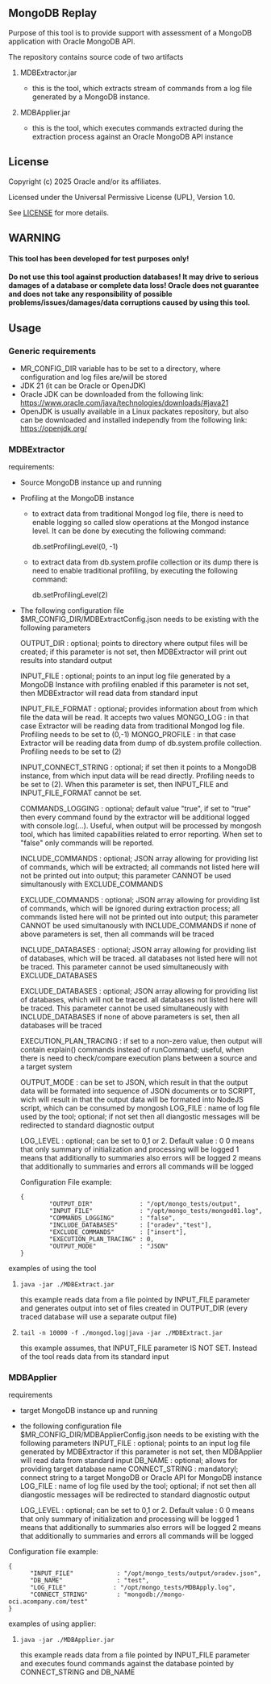 ## MongoDB Replay

Purpose of this tool is to provide support with assessment of a MongoDB application with Oracle MongoDB API.

The repository contains source code of two artifacts
1. MDBExtractor.jar
   - this is the tool, which extracts stream of commands from a log file generated by a MongoDB instance.

2. MDBApplier.jar
   - this is the tool, which executes commands extracted during the extraction process against an Oracle MongoDB API instance

## License

Copyright (c) 2025 Oracle and/or its affiliates.

Licensed under the Universal Permissive License (UPL), Version 1.0.

See [LICENSE](https://github.com/oracle-devrel/technology-engineering/blob/main/LICENSE) for more details.

## WARNING
#### This tool has been developed for test purposes only!
#### Do not use this tool against production databases! It may drive to serious damages of a database or complete data loss! Oracle does not guarantee and does not take any responsibility of possible problems/issues/damages/data corruptions caused by using this tool.


## Usage
### Generic requirements
   - MR_CONFIG_DIR variable has to be set to a directory, where configuration and log files are/will be stored
   - JDK 21 (it can be Oracle or OpenJDK)
   - Oracle JDK can be downloaded from the following link: https://www.oracle.com/java/technologies/downloads/#java21
   - OpenJDK is usually available in a Linux packates repository, but also can be downloaded and installed independly from the following link: https://openjdk.org/

### MDBExtractor
  requirements:
  - Source MongoDB instance up and running
  - Profiling at the MongoDB instance 
     - to extract data from traditional Mongod log file, there is need to enable logging so called slow operations at the Mongod instance level. It can be done by executing the following command:
     
     	db.setProfilingLevel(0, -1)
      - to extract data from db.system.profile collection or its dump there is need to enable traditional profiling, by executing the following command:
      
        db.setProfilingLevel(2)
        
  - The following configuration file $MR_CONFIG_DIR/MDBExtractConfig.json needs to be existing with the following parameters

    OUTPUT_DIR             : optional; points to directory where output files will be created;
    		             if this parameter is not set, then MDBExtractor will print out results into standard output

    INPUT_FILE             : optional; points to an input log file generated by a MongoDB Instance with profiling enabled
                             if this parameter is not set, then MDBExtractor will read data from standard input

    INPUT_FILE_FORMAT	   : optional; provides information about from which file the data will be read. It accepts two values
    				MONGO_LOG : in that case Extractor will be reading data from traditional Mongod log file. Profiling needs to be set to (0,-1)
    				MONGO_PROFILE : in that case Extractor will be reading data from dump of db.system.profile collection. Profiling needs to be set to (2)

    INPUT_CONNECT_STRING   : optional; if set then it points to a MongoDB instance, from which input data will be read directly. Profiling needs to be set to (2). When this parameter is set, then INPUT_FILE and INPUT_FILE_FORMAT cannot be set.

    COMMANDS_LOGGING       : optional; default value "true", if set to "true" then every command found by the extractor will be 
                             additional logged with console.log(...). Useful, when output will be processed by mongosh tool, which
                             has limited capabilities related to error reporting. When set to "false" only commands will be reported.

    INCLUDE_COMMANDS       : optional; JSON array allowing for providing list of commands, which will be extracted;
                             all commands not listed here will not be printed out into output; this parameter CANNOT be used
                             simultanously with EXCLUDE_COMMANDS

    EXCLUDE_COMMANDS       : optional; JSON array allowing for providing list of commands, which will be ignored during extraction process;
                             all commands listed here will not be printed out into output; this parameter CANNOT be used
                             simultanously with INCLUDE_COMMANDS
    if none of above parameters is set, then all commands will be traced

    INCLUDE_DATABASES      : optional; JSON array allowing for providing list of databases, which will be traced.
                             all databases not listed here will not be traced. 
                             This parameter cannot be used simultaneously with EXCLUDE_DATABASES

    EXCLUDE_DATABASES      : optional; JSON array allowing for providing list of databases, which will not be traced.
                             all databases not listed here will be traced. 
                             This parameter cannot be used simultaneously with INCLUDE_DATABASES
    if none of above parameters is set, then all databases will be traced

    EXECUTION_PLAN_TRACING : if set to a non-zero value, then output will contain explain() commands instead of runCommand;
                             useful, when there is need to check/compare execution plans between a source and a target system

    OUTPUT_MODE            : can be set to JSON, which result in that the output data will be formated into sequence of JSON documents
                             or to SCRIPT, wich will result in that the output data will be formated into NodeJS script, which can be 
                             consumed by mongosh
    LOG_FILE               : name of log file used by the tool; optional; if not set then all diangostic messages will be redirected to
                             standard diagnostic output

    LOG_LEVEL              : optional; can be set to 0,1 or 2. Default value : 0
                             0 means that only summary of initialization and processing will be logged
                             1 means that additionally to summaries also errors will be logged
                             2 means that additionally to summaries and errors all commands will be logged

    Configuration File example:
	```
	{
        	"OUTPUT_DIR"             : "/opt/mongo_tests/output",
        	"INPUT_FILE"             : "/opt/mongo_tests/mongod01.log",
         	"COMMANDS_LOGGING"       : "false",
        	"INCLUDE_DATABASES"      : ["oradev","test"],
        	"EXCLUDE_COMMANDS"       : ["insert"],
        	"EXECUTION_PLAN_TRACING" : 0,
        	"OUTPUT_MODE"            : "JSON"
	} 
   examples of using the tool
   1. ```
      java -jar ./MDBExtract.jar	    
      ```	
      this example reads data from a file pointed by INPUT_FILE parameter and generates output into set of files created in 
      OUTPUT_DIR (every traced database will use a separate output file)

   2. ```
      tail -n 10000 -f ./mongod.log|java -jar ./MDBExtract.jar
      ```
      this example assumes, that INPUT_FILE parameter IS NOT SET. Instead of the tool reads data from its standard input

### MDBApplier
  requirements
  - target MongoDB instance up and running
  - the following configuration file $MR_CONFIG_DIR/MDBApplierConfig.json needs to be existing with the following parameters
    INPUT_FILE     : optional; points to an input log file generated by MDBExtractor
                     if this parameter is not set, then MDBApplier will read data from standard input
    DB_NAME        : optional; allows for providing target database name 
    CONNECT_STRING : mandatoryl; connect string to a target MongoDB or Oracle API for MongoDB instance 
    LOG_FILE       : name of log file used by the tool; optional; if not set then all diangostic messages will be redirected to
                     standard diagnostic output

    LOG_LEVEL              : optional; can be set to 0,1 or 2. Default value : 0
                             0 means that only summary of initialization and processing will be logged
                             1 means that additionally to summaries also errors will be logged
                             2 means that additionally to summaries and errors all commands will be logged
    	
   Configuration file example:
   ```
   {
         "INPUT_FILE"            : "/opt/mongo_tests/output/oradev.json",
         "DB_NAME"               : "test",
         "LOG_FILE"             : "/opt/mongo_tests/MDBApply.log",
         "CONNECT_STRING"        : "mongodb://mongo-oci.acompany.com/test"
   }
   ```
examples of using applier:
1. ```
   java -jar ./MDBApplier.jar
   ```
   this example reads data from a file pointed by INPUT_FILE parameter and executes found commands against the database pointed by 
   CONNECT_STRING and DB_NAME


    
